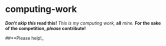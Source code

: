 # computing-work
**_Don't skip this_ read this!**
*This is my computing work,* **all** *mine.*
**For the sake of the competition, _please_ contribute!**

##**Please help!_
